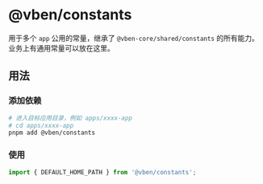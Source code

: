 # @vben/constants

用于多个 `app` 公用的常量，继承了 `@vben-core/shared/constants` 的所有能力。业务上有通用常量可以放在这里。

## 用法

### 添加依赖

```bash
# 进入目标应用目录，例如 apps/xxxx-app
# cd apps/xxxx-app
pnpm add @vben/constants
```

### 使用

```ts
import { DEFAULT_HOME_PATH } from '@vben/constants';
```
